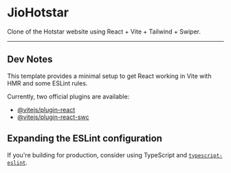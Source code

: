 # JioHotstar

Clone of the Hotstar website using React + Vite + Tailwind + Swiper.

---

## Dev Notes

This template provides a minimal setup to get React working in Vite with HMR and some ESLint rules.

Currently, two official plugins are available:

- [@vitejs/plugin-react](https://github.com/vitejs/vite-plugin-react/blob/main/packages/plugin-react)
- [@vitejs/plugin-react-swc](https://github.com/vitejs/vite-plugin-react/blob/main/packages/plugin-react-swc)

## Expanding the ESLint configuration

If you're building for production, consider using TypeScript and [`typescript-eslint`](https://typescript-eslint.io).
